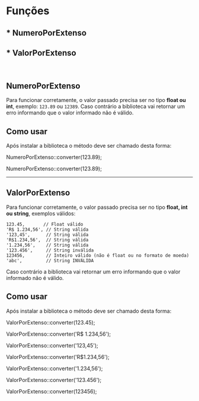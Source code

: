 # Funções
## * NumeroPorExtenso
## * ValorPorExtenso
<br>

## NumeroPorExtenso

Para funcionar corretamente, o valor passado precisa ser no tipo **float ou int**, exemplo: `123.89` ou `12389`.
Caso contrário a biblioteca vai retornar um erro informando que o valor informado não é válido.

## Como usar 
Após instalar a biblioteca o método deve ser chamado desta forma:

NumeroPorExtenso::converter(123.89);

NumeroPorExtenso::converter(123.89);
<br>
<hr>

## ValorPorExtenso

Para funcionar corretamente, o valor passado precisa ser no tipo **float, int ou string**, exemplos válidos:

    123.45,       // Float válido
    'R$ 1.234,56', // String válida
    '123,45',      // String válida
    'R$1.234,56',  // String válida
    '1.234,56',    // String válida
    '123.456',     // String inválida
    123456,        // Inteiro válido (não é float ou no formato de moeda)
    'abc',         // String INVÁLIDA
    
Caso contrário a biblioteca vai retornar um erro informando que o valor informado não é válido.

## Como usar 
Após instalar a biblioteca o método deve ser chamado desta forma:

ValorPorExtenso::converter(123.45);

ValorPorExtenso::converter('R$ 1.234,56');

ValorPorExtenso::converter('123,45');

ValorPorExtenso::converter('R$1.234,56');

ValorPorExtenso::converter('1.234,56');

ValorPorExtenso::converter('123.456');

ValorPorExtenso::converter(123456);
